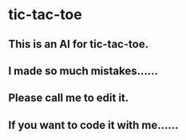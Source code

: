 # tic-tac-toe
## This is an AI for tic-tac-toe.
## I made so much mistakes......
## Please call me to edit it.
## If you want to code it with me......
